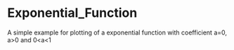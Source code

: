 # Exponential_Function

A simple example for plotting of a exponential function with coefficient a=0, a>0 and 0<a<1
